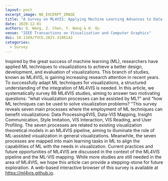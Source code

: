 ```yaml
---
layout: post
excerpt_image: NO_EXCERPT_IMAGE
title: "A Survey on ML4VIS: Applying Machine Learning Advances to Data Visualization"
date: 2020-12-01
authors: Q. Wang, Z. Chen, Y. Wang & H. Qu
venue: "IEEE Transactions on Visualization and Computer Graphics"
doi: 10.1109/TVCG.2021.3106142
categories:
  - Survey
---
```

Inspired by the great success of machine learning (ML), researchers have applied ML techniques to visualizations to achieve a better design, development, and evaluation of visualizations. This branch of studies, known as ML4VIS, is gaining increasing research attention in recent years. To successfully adapt ML techniques for visualizations, a structured understanding of the integration of ML4VIS is needed. In this article, we systematically survey 88 ML4VIS studies, aiming to answer two motivating questions: “what visualization processes can be assisted by ML?” and “how ML techniques can be used to solve visualization problems? ”This survey reveals seven main processes where the employment of ML techniques can benefit visualizations: Data Processing4VIS, Data-VIS Mapping, Insight Communication, Style Imitation, VIS Interaction, VIS Reading, and User Profiling. The seven processes are related to existing visualization theoretical models in an ML4VIS pipeline, aiming to illuminate the role of ML-assisted visualization in general visualizations. Meanwhile, the seven processes are mapped into main learning tasks in ML to align the capabilities of ML with the needs in visualization. Current practices and future opportunities of ML4VIS are discussed in the context of the ML4VIS pipeline and the ML-VIS mapping. While more studies are still needed in the area of ML4VIS, we hope this article can provide a stepping-stone for future exploration. A web-based interactive browser of this survey is available at https://ml4vis.github.io.
